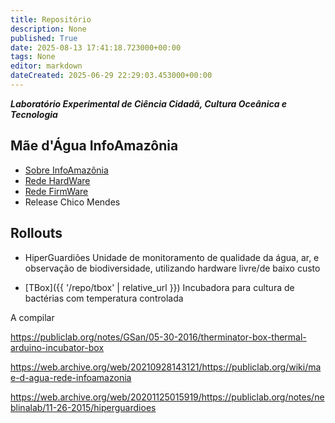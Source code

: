 ```yaml
---
title: Repositório
description: None
published: True
date: 2025-08-13 17:41:18.723000+00:00
tags: None
editor: markdown
dateCreated: 2025-06-29 22:29:03.453000+00:00
---
```


***Laboratório Experimental de Ciência Cidadã, Cultura Oceânica e Tecnologia***



## Mãe d'Água InfoAmazônia
- [Sobre InfoAmazônia](https://infoamazonia.org/project/rede-infoamazonia/)
- [Rede HardWare](https://github.com/InfoAmazonia/rede-hardware)
- [Rede FirmWare](https://github.com/InfoAmazonia/rede-firmware/)
- Release Chico Mendes


## Rollouts
- HiperGuardiões
Unidade de monitoramento de qualidade da água, ar, e observação de biodiversidade, utilizando hardware livre/de baixo custo

- [TBox]({{ '/repo/tbox' | relative_url }})
Incubadora para cultura de bactérias com temperatura controlada


A compilar

https://publiclab.org/notes/GSan/05-30-2016/therminator-box-thermal-arduino-incubator-box

https://web.archive.org/web/20210928143121/https://publiclab.org/wiki/mae-d-agua-rede-infoamazonia

https://web.archive.org/web/20201125015919/https://publiclab.org/notes/neblinalab/11-26-2015/hiperguardioes